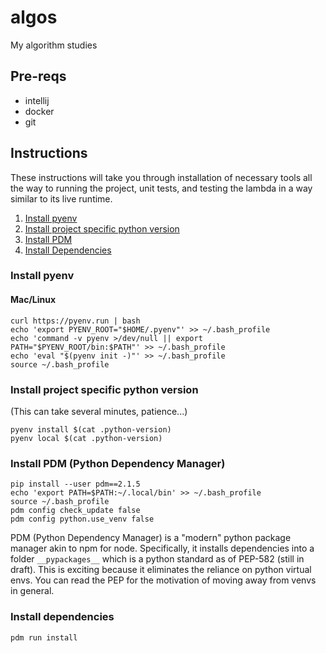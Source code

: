 # algos
My algorithm studies

## Pre-reqs
- intellij
- docker
- git

## Instructions
These instructions will take you through installation of necessary tools all the way to running the project, unit tests,
and testing the lambda in a way similar to its live runtime.
1. [Install pyenv](#install-pyenv)
1. [Install project specific python version](#install-project-specific-python-version)
1. [Install PDM](#3)
1. [Install Dependencies](#deps)


### Install pyenv <a name="install-pyenv"></a>
#### Mac/Linux
    curl https://pyenv.run | bash
    echo 'export PYENV_ROOT="$HOME/.pyenv"' >> ~/.bash_profile
    echo 'command -v pyenv >/dev/null || export PATH="$PYENV_ROOT/bin:$PATH"' >> ~/.bash_profile
    echo 'eval "$(pyenv init -)"' >> ~/.bash_profile
    source ~/.bash_profile

### Install project specific python version <a name="install-project-specific-python-version"></a>
(This can take several minutes, patience...)

    pyenv install $(cat .python-version)
    pyenv local $(cat .python-version)

### Install PDM (Python Dependency Manager)<a name="3"></a>
    pip install --user pdm==2.1.5
    echo 'export PATH=$PATH:~/.local/bin' >> ~/.bash_profile
    source ~/.bash_profile
    pdm config check_update false
    pdm config python.use_venv false

PDM (Python Dependency Manager) is a "modern" python package manager akin to npm for node.
Specifically, it installs dependencies into a folder `__pypackages__` which is a python standard as of
PEP-582 (still in draft). This is exciting because it eliminates the reliance on python virtual envs. You can read the
PEP for the motivation of moving away from venvs in general.

### Install dependencies <a name="deps"></a>
    pdm run install
